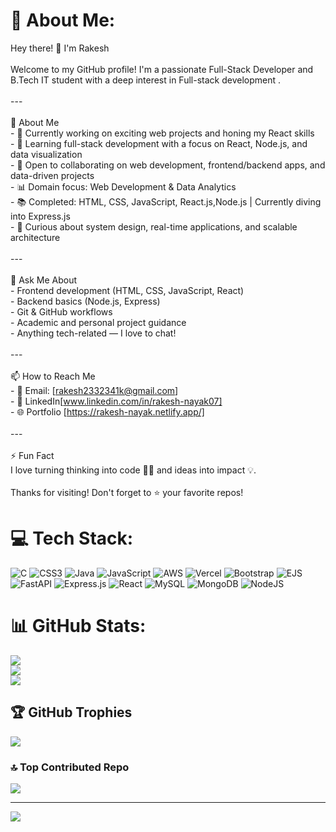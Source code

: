 # 💫 About Me:
Hey there! 👋 I'm Rakesh<br><br>Welcome to my GitHub profile! I'm a passionate Full-Stack Developer and B.Tech IT student with a deep interest in Full-stack development .<br><br>---<br><br>🚀 About Me<br>- 🔭 Currently working on exciting web projects and honing my React skills<br>- 🌱 Learning full-stack development with a focus on React, Node.js, and data visualization<br>- 👯 Open to collaborating on web development, frontend/backend apps, and data-driven projects<br>- 📊 Domain focus: Web Development & Data Analytics<br>- 📚 Completed: HTML, CSS, JavaScript, React.js,Node.js | Currently diving into Express.js<br>- 🧠 Curious about system design, real-time applications, and scalable architecture<br><br>---<br><br>💬 Ask Me About<br>- Frontend development (HTML, CSS, JavaScript, React)<br>- Backend basics (Node.js, Express)<br>- Git & GitHub workflows<br>- Academic and personal project guidance<br>- Anything tech-related — I love to chat!<br><br>---<br><br>📫 How to Reach Me<br>- 📧 Email: [rakesh2332341k@gmail.com]<br>- 💼 LinkedIn[www.linkedin.com/in/rakesh-nayak07]<br>- 🌐 Portfolio [https://rakesh-nayak.netlify.app/]<br><br>---<br><br>⚡ Fun Fact<br>I love turning thinking into code 🧑‍💻 and ideas into impact 💡.<br><br>Thanks for visiting! Don't forget to ⭐ your favorite repos!


# 💻 Tech Stack:
![C](https://img.shields.io/badge/c-%2300599C.svg?style=plastic&logo=c&logoColor=white) ![CSS3](https://img.shields.io/badge/css3-%231572B6.svg?style=plastic&logo=css3&logoColor=white) ![Java](https://img.shields.io/badge/java-%23ED8B00.svg?style=plastic&logo=openjdk&logoColor=white) ![JavaScript](https://img.shields.io/badge/javascript-%23323330.svg?style=plastic&logo=javascript&logoColor=%23F7DF1E) ![AWS](https://img.shields.io/badge/AWS-%23FF9900.svg?style=plastic&logo=amazon-aws&logoColor=white) ![Vercel](https://img.shields.io/badge/vercel-%23000000.svg?style=plastic&logo=vercel&logoColor=white) ![Bootstrap](https://img.shields.io/badge/bootstrap-%238511FA.svg?style=plastic&logo=bootstrap&logoColor=white) ![EJS](https://img.shields.io/badge/ejs-%23B4CA65.svg?style=plastic&logo=ejs&logoColor=black) ![FastAPI](https://img.shields.io/badge/FastAPI-005571?style=plastic&logo=fastapi) ![Express.js](https://img.shields.io/badge/express.js-%23404d59.svg?style=plastic&logo=express&logoColor=%2361DAFB) ![React](https://img.shields.io/badge/react-%2320232a.svg?style=plastic&logo=react&logoColor=%2361DAFB) ![MySQL](https://img.shields.io/badge/mysql-4479A1.svg?style=plastic&logo=mysql&logoColor=white) ![MongoDB](https://img.shields.io/badge/MongoDB-%234ea94b.svg?style=plastic&logo=mongodb&logoColor=white) ![NodeJS](https://img.shields.io/badge/node.js-6DA55F?style=plastic&logo=node.js&logoColor=white)
# 📊 GitHub Stats:
![](https://github-readme-stats.vercel.app/api?username=Rakesh000070&theme=highcontrast&hide_border=true&include_all_commits=false&count_private=false)<br/>
![](https://nirzak-streak-stats.vercel.app/?user=Rakesh000070&theme=highcontrast&hide_border=true)<br/>
![](https://github-readme-stats.vercel.app/api/top-langs/?username=Rakesh000070&theme=highcontrast&hide_border=true&include_all_commits=false&count_private=false&layout=compact)

## 🏆 GitHub Trophies
![](https://github-profile-trophy.vercel.app/?username=Rakesh000070&theme=darcula&no-frame=false&no-bg=true&margin-w=4)

### 🔝 Top Contributed Repo
![](https://github-contributor-stats.vercel.app/api?username=Rakesh000070&limit=5&theme=dark&combine_all_yearly_contributions=true)

---
[![](https://visitcount.itsvg.in/api?id=Rakesh000070&icon=2&color=3)](https://visitcount.itsvg.in)

<!-- Proudly created with GPRM ( https://gprm.itsvg.in ) -->
